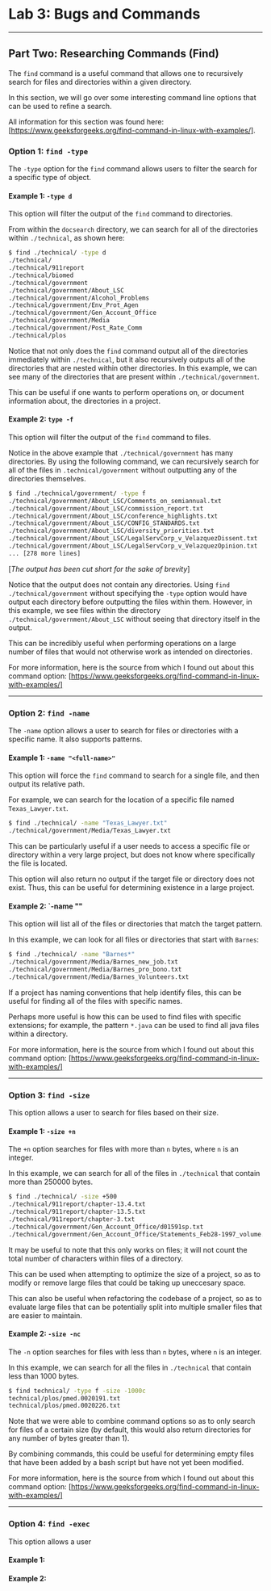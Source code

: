 # Lab 3: Bugs and Commands

[comment]: <> (******************** PART ONE: BUGS ********************)

[comment]: <> (Choose one bug from Week 4's Lab and include the following:)
[comment]: <> (  - A failure inducing input for the buggy program as a JUnit Test, and any associated code)
[comment]: <> (  - An input that doesn't induce a failure as a JUnit test, and any associated code.)
[comment]: <> (  - The symptom, as the output of running the tests - include screenshots running JUnit for each of the above)
[comment]: <> (  - The bug, as the before-and-after code change required to fix it)
[comment]: <> (Describe how the fix addresses the issue)

[comment]: <> (Write all code and tests as code blocks in md)

[comment]: <> (******************** PART ONE: BUGS ********************)


[comment]: <> (******************** PART TWO: RESEARCHING COMMANDS ********************)

[comment]: <> (Find four interesting command line options for less, find, or grep)
[comment]: <> (Find two examples of using each option on files from the docsearch technical directory)
[comment]: <> (Cite your sources!)

---
## Part Two: Researching Commands (Find)

The `find` command is a useful command that allows one to recursively search for files and directories within a given directory.

In this section, we will go over some interesting command line options that can be used to refine a search.

All information for this section was found here: [https://www.geeksforgeeks.org/find-command-in-linux-with-examples/].

### Option 1: `find -type`

The `-type` option for the `find` command allows users to filter the search for a specific type of object. 

#### Example 1: `-type d`

This option will filter the output of the `find` command to directories.

From within the `docsearch` directory, we can search for all of the directories within `./technical`, as shown here:
```bash
$ find ./technical/ -type d
./technical/
./technical/911report
./technical/biomed
./technical/government
./technical/government/About_LSC
./technical/government/Alcohol_Problems
./technical/government/Env_Prot_Agen
./technical/government/Gen_Account_Office
./technical/government/Media
./technical/government/Post_Rate_Comm
./technical/plos
```

Notice that not only does the `find` command output all of the directories immediately within `./technical`, but it also recursively outputs all of the directories that are nested within other directories. In this example, we can see many of the directories that are present within `./technical/government`. 

This can be useful if one wants to perform operations on, or document information about, the directories in a project. 

#### Example 2: `type -f`

This option will filter the output of the `find` command to files.

Notice in the above example that `./technical/government` has many directories. By using the following command, we can recursively search for all of the files in `.technical/government` without outputting any of the directories themselves.

```bash
$ find ./technical/government/ -type f
./technical/government/About_LSC/Comments_on_semiannual.txt
./technical/government/About_LSC/commission_report.txt
./technical/government/About_LSC/conference_highlights.txt
./technical/government/About_LSC/CONFIG_STANDARDS.txt
./technical/government/About_LSC/diversity_priorities.txt
./technical/government/About_LSC/LegalServCorp_v_VelazquezDissent.txt
./technical/government/About_LSC/LegalServCorp_v_VelazquezOpinion.txt
... [278 more lines]
```
[*The output has been cut short for the sake of brevity*]

Notice that the output does not contain any directories. Using `find ./technical/government` without specifying the `-type` option would have output each directory before outputting the files within them. However, in this example, we see files within the directory `./technical/government/About_LSC` without seeing that directory itself in the output.

This can be incredibly useful when performing operations on a large number of files that would not otherwise work as intended on directories. 

For more information, here is the source from which I found out about this command option: [https://www.geeksforgeeks.org/find-command-in-linux-with-examples/]

---
### Option 2: `find -name`

The `-name` option allows a user to search for files or directories with a specific name. It also supports patterns.

#### Example 1: `-name "<full-name>"`

This option will force the `find` command to search for a single file, and then output its relative path. 

For example, we can search for the location of a specific file named `Texas_Lawyer.txt`.

```bash
$ find ./technical/ -name "Texas_Lawyer.txt"
./technical/government/Media/Texas_Lawyer.txt
```

This can be particularly useful if a user needs to access a specific file or directory within a very large project, but does not know where specifically the file is located. 

This option will also return no output if the target file or directory does not exist. Thus, this can be useful for determining existence in a large project.

#### Example 2: `-name "<pattern>"

This option will list all of the files or directories that match the target pattern. 

In this example, we can look for all files or directories that start with `Barnes`:

```bash
$ find ./technical/ -name "Barnes*"
./technical/government/Media/Barnes_new_job.txt
./technical/government/Media/Barnes_pro_bono.txt
./technical/government/Media/Barnes_Volunteers.txt
```

If a project has naming conventions that help identify files, this can be useful for finding all of the files with specific names. 

Perhaps more useful is how this can be used to find files with specific extensions; for example, the pattern `*.java` can be used to find all java files within a directory.

For more information, here is the source from which I found out about this command option: [https://www.geeksforgeeks.org/find-command-in-linux-with-examples/]

---

### Option 3: `find -size`

This option allows a user to search for files based on their size. 

#### Example 1: `-size +n`

The `+n` option searches for files with more than `n` bytes, where `n` is an integer. 

In this example, we can search for all of the files in `./technical` that contain more than 250000 bytes. 

```bash
$ find ./technical/ -size +500
./technical/911report/chapter-13.4.txt
./technical/911report/chapter-13.5.txt
./technical/911report/chapter-3.txt
./technical/government/Gen_Account_Office/d01591sp.txt
./technical/government/Gen_Account_Office/Statements_Feb28-1997_volume.txt
```

It may be useful to note that this only works on files; it will not count the total number of characters within files of a directory.

This can be used when attempting to optimize the size of a project, so as to modify or remove large files that could be taking up uneccesary space.

This can also be useful when refactoring the codebase of a project, so as to evaluate large files that can be potentially split into multiple smaller files that are easier to maintain.

#### Example 2: `-size -nc`

The `-n` option searches for files with less than `n` bytes, where `n` is an integer. 

In this example, we can search for all the files in `./technical` that contain less than 1000 bytes.

```bash
$ find technical/ -type f -size -1000c
technical/plos/pmed.0020191.txt
technical/plos/pmed.0020226.txt
```

Note that we were able to combine command options so as to only search for files of a certain size (by default, this would also return directories for any number of bytes greater than 1). 

By combining commands, this could be useful for determining empty files that have been added by a bash script but have not yet been modified.

For more information, here is the source from which I found out about this command option: [https://www.geeksforgeeks.org/find-command-in-linux-with-examples/]

---

### Option 4: `find -exec`



This option allows a user 

#### Example 1: 

#### Example 2: 


